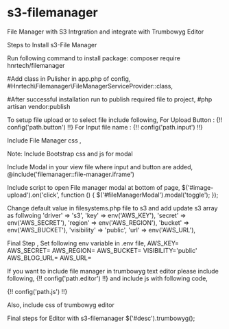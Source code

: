 # s3-filemanager
File Manager with S3 Intrgration and integrate with Trumbowyg Editor

Steps to Install s3-File Manager

Run following command to install package: composer require hnrtech/filemanager

#Add class in Pulisher in app.php of config,         
#Hnrtech\Filemanager\FileManagerServiceProvider::class,

#After successful installation run to publish required file to project, 
#php artisan vendor:publish

To setup file upload or to select file include following,
For Upload Button : {!! config('path.button') !!} 
For Input file name : {!! config('path.input') !!}

Include File Manager css ,
<link rel="stylesheet" href="/css/filemanager-custom.css">

Note: Include Bootstrap css and js for modal 

Include Modal in your view file where input and button are added,
@include('filemanager::file-manager.iframe')

Include script to open File manager modal at bottom of page,
		$('#image-upload').on('click', function () {
            $('#fileManagerModal').modal('toggle');
        });

Change default value in filesystems.php file to s3 and add update s3 array as follwoing
'driver' => 's3',
'key' => env('AWS_KEY'),
'secret' => env('AWS_SECRET'),
'region' => env('AWS_REGION'),
'bucket' => env('AWS_BUCKET'),
'visibility' => 'public',
'url' => env('AWS_URL'),

Final Step , Set following env variable in .env file,
AWS_KEY=
AWS_SECRET=
AWS_REGION=
AWS_BUCKET=
VISIBILITY='public'
AWS_BLOG_URL=
AWS_URL=

If you want to include file manager in trumbowyg text editor please include following,
{!! config('path.editor') !!} and include js with following code,
<script src="/js/file-manager/trumbowyg.js"></script>
{!! config('path.js') !!}

Also, include css of trumbowyg editor
<link rel="stylesheet" href="https://cdnjs.cloudflare.com/ajax/libs/Trumbowyg/2.15.1/ui/trumbowyg.min.css">
<link rel="stylesheet" href="https://cdnjs.cloudflare.com/ajax/libs/Trumbowyg/2.15.1/plugins/emoji/ui/trumbowyg.emoji.min.css">
<link rel="stylesheet" href="https://cdnjs.cloudflare.com/ajax/libs/Trumbowyg/2.15.1/plugins/table/ui/trumbowyg.table.min.css">

Final steps for Editor with s3-filemanager
$('#desc').trumbowyg();


